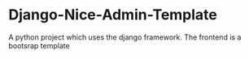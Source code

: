 # Django-Nice-Admin-Template

A python project which uses the django framework.
The frontend is a bootsrap template
